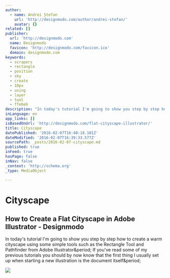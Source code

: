```yaml
---
author:
  - name: Andrei Ștefan
    url: 'http://designmodo.com/author/andrei-stefan/'
    avatar: {}
related: []
publisher:
  url: 'http://designmodo.com'
  name: Designmodo
  favicon: 'http://designmodo.com/favicon.ico'
  domain: designmodo.com
keywords:
  - scrapers
  - rectangle
  - position
  - sky
  - create
  - 10px
  - using
  - layer
  - tool
  - ffebeb
description: "In today's tutorial I'm going to show you step by step how to create a warm cityscape using some simple tools such as the Rectangle Tool and Pathfinder from Adobe Illustrator. If you've read some of my previous tutorials you should by now know that the first thing I usually set up when starting a new illustration is the document itself."
inLanguage: en
app_links: []
isBasedOnUrl: 'http://designmodo.com/flat-cityscape-illustrator/'
title: Cityscape
datePublished: '2016-02-07T16:40:18.101Z'
dateModified: '2016-02-07T16:39:33.577Z'
sourcePath: _posts/2016-02-07-cityscape.md
published: true
inFeed: true
hasPage: false
inNav: false
_context: 'http://schema.org'
_type: MediaObject

---
```

# Cityscape

<article style=""><h1>How to Create a Flat Cityscape in Adobe Illustrator - Designmodo</h1><p>In today's tutorial I'm going to show you step by step how to create a warm cityscape using some simple tools such as the Rectangle Tool and Pathfinder from Adobe Illustrator&amp;period; If you've read some of my previous tutorials you should by now know that the first thing I usually set up when starting a new illustration is the document itself&amp;period;</p><img src="http://designmodo.com/wp-content/uploads/2015/04/86-illustration-finished.png" /></article>